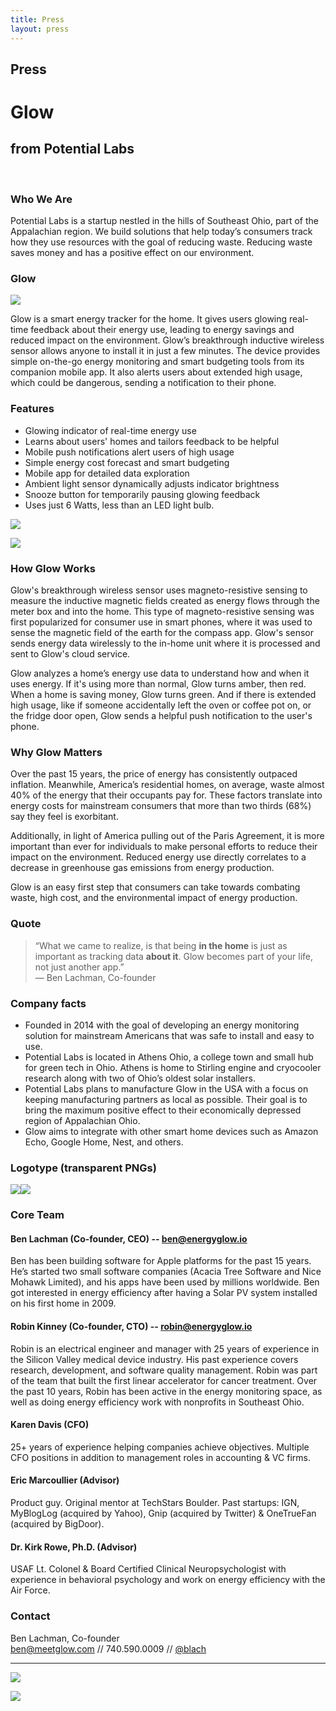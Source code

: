 ```yaml
---
title: Press
layout: press
---
```


## Press


# **Glow**

## from **Potential Labs**

&nbsp;

### Who We Are

Potential Labs is a startup nestled in the hills of Southeast Ohio, part of the Appalachian region. We build solutions that help today’s consumers track how they use resources with the goal of reducing waste. Reducing waste saves money and has a positive effect on our environment.

### Glow

<img class="right" src="/images/glow-view13-portrait.jpg">

Glow is a smart energy tracker for the home. It gives users glowing real-time feedback about their energy use, leading to energy savings and reduced impact on the environment. Glow’s breakthrough inductive wireless sensor allows anyone to install it in just a few minutes. The device provides simple on-the-go energy monitoring and smart budgeting tools from its companion mobile app. It also alerts users about extended high usage, which could be dangerous, sending a notification to their phone.

### Features

- Glowing indicator of real-time energy use
- Learns about users' homes and tailors feedback to be helpful
- Mobile push notifications alert users of high usage
- Simple energy cost forecast and smart budgeting
- Mobile app for detailed data exploration
- Ambient light sensor dynamically adjusts indicator brightness
- Snooze button for temporarily pausing glowing feedback
- Uses just 6 Watts, less than an LED light bulb.


![](/images/ortho-front.jpg)

![](/images/ortho-back.jpg)

### How Glow Works

Glow's breakthrough wireless sensor uses magneto-resistive sensing to measure the inductive magnetic fields created as energy flows through the meter box and into the home. This type of magneto-resistive sensing was first popularized for consumer use in smart phones, where it was used to sense the magnetic field of the earth for the compass app. Glow's sensor sends energy data wirelessly to the in-home unit where it is processed and sent to Glow's cloud service.

Glow analyzes a home’s energy use data to understand how and when it uses energy. If it's using more than normal, Glow turns amber, then red. When a home is saving money, Glow turns green. And if there is extended high usage, like if someone accidentally left the oven or coffee pot on, or the fridge door open, Glow sends a helpful push notification to the user's phone.

### Why Glow Matters

Over the past 15 years, the price of energy has consistently outpaced inflation. Meanwhile, America’s residential homes, on average, waste almost 40% of the energy that their occupants pay for. These factors translate into energy costs for mainstream consumers that more than two thirds (68%) say they feel is exorbitant.

Additionally, in light of America pulling out of the Paris Agreement, it is more important than ever for individuals to make personal efforts to reduce their impact on the environment. Reduced energy use directly correlates to a decrease in greenhouse gas emissions from energy production.

Glow is an easy first step that consumers can take towards combating waste, high cost, and the environmental impact of energy production.

### Quote

> “What we came to realize, is that being **in the home** is just as important as tracking data **about it**. Glow becomes part of your life, not just another app.”  
> — Ben Lachman, Co-founder

### Company facts

- Founded in 2014 with the goal of developing an energy monitoring solution for mainstream Americans that was safe to install and easy to use.
- Potential Labs is located in Athens Ohio, a college town and small hub for green tech in Ohio. Athens is home to Stirling engine and cryocooler research along with two of Ohio’s oldest solar installers.
- Potential Labs plans to manufacture Glow in the USA with a focus on keeping manufacturing partners as local as possible. Their goal is to bring the maximum positive effect to their economically depressed region of Appalachian Ohio.
- Glow aims to integrate with other smart home devices such as Amazon Echo, Google Home, Nest, and others.

### Logotype (transparent PNGs)

<img class="logo" src="/images/glow-logo-black.png"><img class="logo shaded" src="/images/glow-logo-white.png">

### Core Team

#### **Ben Lachman (Co-founder, CEO)** -- [ben@energyglow.io](mailto:ben@energyglow.io)
Ben has been building software for Apple platforms for the past 15 years. He’s started two small software companies (Acacia Tree Software and Nice Mohawk Limited), and his apps have been used by millions worldwide. Ben got interested in energy efficiency after having a Solar PV system installed on his first home in 2009.

#### **Robin Kinney (Co-founder, CTO)** -- [robin@energyglow.io](mailto:robin@energyglow.io)
Robin is an electrical engineer and manager with 25 years of experience in the Silicon Valley medical device industry. His past experience covers research, development, and software quality management. Robin was part of the team that built the first linear accelerator for cancer treatment. Over the past 10 years, Robin has been active in the energy monitoring space, as well as doing energy efficiency work with nonprofits in Southeast Ohio.

#### **Karen Davis (CFO)**
25+ years of experience helping companies achieve objectives. Multiple CFO positions in addition to management roles in accounting & VC firms.

#### **Eric Marcoullier (Advisor)**
Product guy. Original mentor at TechStars Boulder. Past startups: IGN, MyBlogLog (acquired by Yahoo), Gnip (acquired by Twitter) & OneTrueFan (acquired by BigDoor).

#### **Dr. Kirk Rowe, Ph.D. (Advisor)**
USAF Lt. Colonel & Board Certified Clinical Neuropsychologist with experience in behavioral psychology and work on energy efficiency with the Air Force.

### Contact

Ben Lachman, Co-founder  
[ben@meetglow.com](mailto:ben@meetglow.com) // 740.590.0009 // [@blach](http://twitter.com/blach)

---

![](/images/glow-view7.jpg)

![](/images/glow-view3-amber.jpg)
